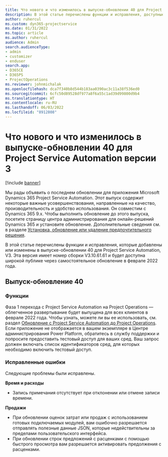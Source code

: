 ```yaml
---
title: Что нового и что изменилось в выпуске-обновлении 40 для Project Service Automation версии 3
description: В этой статье перечислены функции и исправления, доступные в выпуске-обновлении 40 для Microsoft Dynamics 365 Project Service Automation, V3.
author: ruhercul
ms.custom: dyn365-projectservice
ms.date: 01/31/2022
ms.topic: article
ms.author: ruhercul
audience: Admin
search.audienceType:
- admin
- customizer
- enduser
search.app:
- D365CE
- D365PS
- ProjectOperations
ms.reviewer: johnmichalak
ms.openlocfilehash: dca7f340b8d544b183aa0390ac3c11a38f536ed0
ms.sourcegitcommit: 6cfc50d89528df977a8f6a55c1ad39d99800d9b4
ms.translationtype: HT
ms.contentlocale: ru-RU
ms.lasthandoff: 06/03/2022
ms.locfileid: "8912808"
---
```

# <a name="whats-new-or-changed-in-project-service-automation-update-release-40-v3"></a>Что нового и что изменилось в выпуске-обновлении 40 для Project Service Automation версии 3

[!include [banner](../includes/psa-now-project-operations.md)]

Мы рады объявить о последнем обновлении для приложения Microsoft Dynamics 365 Project Service Automation. Этот выпуск содержит некоторые важные усовершенствования, направленные на качество, производительность и удобство использования. Он совместим с Dynamics 365 9.x. Чтобы выполнить обновление до этого выпуска, посетите страницу центра администрирования для онлайн-решений Dynamics 365 и установите обновление. Дополнительные сведения см. в разделе [Установка, обновление или удаление предпочтительного решения](/power-platform/admin/install-remove-preferred-solution).

В этой статье перечислены функции и исправления, которые добавлены или изменены в выпуске-обновлении 40 для Project Service Automation, V3. Эта версия имеет номер сборки V3.10.61.61 и будет доступна широкой публике через самостоятельное обновление в феврале 2022 года.

## <a name="update-release-40"></a>Выпуск-обновление 40

### <a name="features"></a>Функции
Фаза 1 перехода с Project Service Automation на Project Operations — облегченное развертывание будет выпущена для всех клиентов в феврале 2022 года. Чтобы узнать, можете ли вы ее использовать, см. раздел [Обновление с Project Service Automation до Project Operations](upgrade-project-operations-non-stocked.md). Если приложение не отображается в вашем экземпляре в Центре администрирования Power Platform, обратитесь в службу поддержки и попросите предоставить тестовый доступ для ваших сред. Ваш запрос должен включать список идентификаторов сред, для которых необходимо включить тестовый доступ.

### <a name="bug-fixes"></a>Исправленные ошибки

Следующие проблемы были исправлены.

**Время и расходы**
- Запись примечания отсутствует при отклонении или отмене записи времени. 

**Продажи**

- При обновлении оценок затрат или продаж с использованием готовых подключаемых модулей, вам ошибочно разрешается отправлять полезные данные JSON, которые недействительны за пределами пользовательского интерфейса.
- При обновлении строк предложений с расценками с помощью быстрого просмотра вам разрешается активировать предолжения с расценками.
